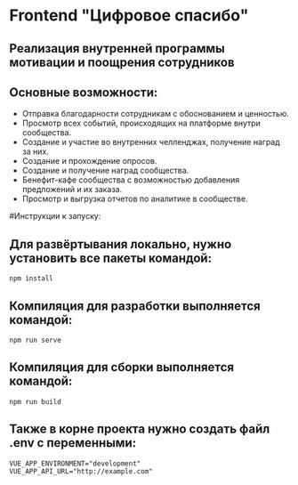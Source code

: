 # Frontend "Цифровое спасибо"

## Реализация внутренней программы мотивации и поощрения сотрудников

## Основные возможности:

- Отправка благодарности сотрудникам с обоснованием и ценностью.
- Просмотр всех событий, происходящих на платформе внутри сообщества.
- Создание и участие во внутренних челленджах, получение наград за них.
- Создание и прохождение опросов.
- Создание и получение наград сообщества.
- Бенефит-кафе сообщества с возможностью добавления предложений и их заказа.
- Просмотр и выгрузка отчетов по аналитике в сообществе.

#Инструкции к запуску:

## Для развёртывания локально, нужно установить все пакеты командой:
```
npm install
```

## Компиляция для разработки выполняется командой: 
```
npm run serve
```

## Компиляция для сборки выполняется командой:
```
npm run build
```


## Также в корне проекта нужно создать файл .env с переменными:

```
VUE_APP_ENVIRONMENT="development"
VUE_APP_API_URL="http://example.com"
```
